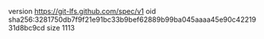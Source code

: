 version https://git-lfs.github.com/spec/v1
oid sha256:3281750db7f9f21e91bc33b9bef62889b99ba045aaaa45e90c4221931d8bc9cd
size 1113
